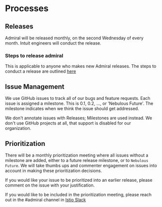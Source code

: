# Processes

## Releases

Admiral will be released monthly, on the second Wednesday of every month. Intuit engineers will conduct the release.

### Steps to release admiral

This is applicable to anyone who makes new Admiral releases. The steps to conduct a release are outlined [here](Release-steps.md)

## Issue Management

We use GitHub issues to track all of our bugs and feature requests. Each issue is assigned a milestone. This is 0.1, 0.2, ..., or 'Nebulous Future'. The milestone indicates when we think the issue should get addressed.

We don't annotate issues with Releases; Milestones are used instead. We don't use GitHub projects at all, that support is disabled for our organization.

## Prioritization

There will be a monthly prioritization meeting where all issues without a milestone are added, either to a future release milestone, or to `Nebulous Future`. We will take thumbs ups and commenter engagement on issues into account in making these prioritization decisions.

If you would like your issue to be prioritized into an earlier release, please comment on the issue with your justification.

If you would like to be included in the prioritization meeting, please reach out in the #admiral channel in [Istio Slack](https://slack.istio.io/)